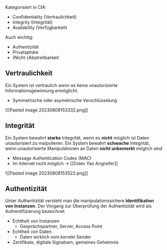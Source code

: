 Kategorisiert in CIA:
- Confidentiality (Vertraulichkeit)
- Integrity (Integrität)
- Availability (Verfügbarkeit)

Auch wichtig:
- Authentizität
- Privatsphäre
- (Nicht-)Abstreitbarkeit

## Vertraulichkeit
Ein System ist vertraulich wenn es keine unautorisierte Informationsgewinnung ermöglicht.

- Symmetrische oder asymetrische Verschlüsselung

![[Pasted image 20230808153332.png]]

## Integrität
Ein System bewahrt **starke** Integrität, wenn es **nicht** möglich ist Daten unautorisiert zu maipulieren.
Ein System bewahrt **schwache** Integrität, wenn unautorisierte Manipulationen
an Daten **nicht unbemerkt** möglich sind

- Message Authentication Codes (MAC)
- Im Internet nicht möglich -> [[Dolev Yao Angreifer]]

![[Pasted image 20230808153522.png]]

## Authentizität
Unter Authentizität versteht man die manipulationssichere **Identifikation von Instanzen**.
Der Vorgang zur Überprüfung der Authentizität wird als Authentifizierung bezeichnet

- Echtheit von Instanzen
	- Gesprächspartner, Server, Access Point
- Echtheit von Daten
	- Daten wirklich vom korrekt Sender
- Zertifikate, digitale Signatuen, gemeines Geheimnis